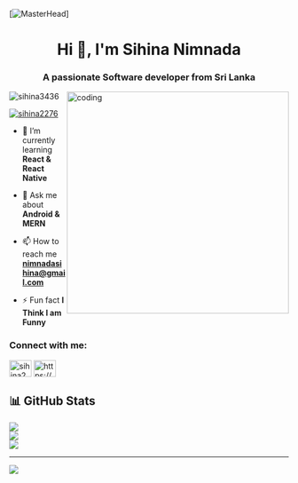 [![MasterHead](https://miro.medium.com/v2/resize:fit:786/format:webp/1*yw0TnheAGN-LPneDaTlaxw.gif)]
<h1 align="center">Hi 👋, I'm Sihina Nimnada</h1>
<h3 align="center">A passionate Software developer from Sri Lanka</h3>
<img align="right" alt="coding" width="400" src="https://cdn.dribbble.com/users/2401141/screenshots/5487982/media/f94135193d842e240e9c1267e4d9ca89.gif">



<p align="left"> <img src="https://komarev.com/ghpvc/?username=sihina3436&label=Profile%20views&color=0e75b6&style=flat" alt="sihina3436" /> </p>

<p align="left"> <a href="https://twitter.com/sihina2276" target="blank"><img src="https://img.shields.io/twitter/follow/sihina2276?logo=twitter&style=for-the-badge" alt="sihina2276" /></a> </p>

- 🌱 I’m currently learning **React & React Native**

- 💬 Ask me about **Android & MERN**

- 📫 How to reach me **nimnadasihina@gmail.com**

- ⚡ Fun fact **I Think I am Funny**

<h3 align="left">Connect with me:</h3>
<p align="left">
<a href="https://twitter.com/sihina2276" target="blank"><img align="center" src="https://raw.githubusercontent.com/rahuldkjain/github-profile-readme-generator/master/src/images/icons/Social/twitter.svg" alt="sihina2276" height="30" width="40" /></a>
<a href="https://linkedin.com/in/https://www.linkedin.com/in/sihina-nimnada-974b91256/" target="blank"><img align="center" src="https://raw.githubusercontent.com/rahuldkjain/github-profile-readme-generator/master/src/images/icons/Social/linked-in-alt.svg" alt="https://www.linkedin.com/in/sihina-nimnada-974b91256/" height="30" width="40" /></a>
</p>


## 📊 GitHub Stats  
![](https://github-readme-stats.vercel.app/api?username=sihina3436&theme=dark&hide_border=false&include_all_commits=true&count_private=true)  
![](https://github-readme-streak-stats.herokuapp.com/?user=sihina3436&theme=dark&hide_border=false)  
![](https://github-readme-stats.vercel.app/api/top-langs/?username=sihina3436&theme=dark&hide_border=false&layout=compact)  

---

[![](https://visitcount.itsvg.in/api?id=sihina3436&icon=0&color=0)](https://visitcount.itsvg.in)

